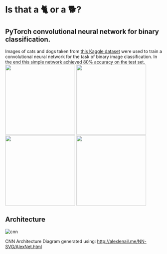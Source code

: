 # Is that a 🐈 or a 🐕?

## PyTorch convolutional neural network for binary classification.

Images of cats and dogs taken from [this Kaggle dataset](https://www.kaggle.com/datasets/chetankv/dogs-cats-images) were used to train a convolutional neural network for the task of binary image classification. In the end this simple network achieved 80% accuracy on the test set.    
<img src="https://user-images.githubusercontent.com/79708390/204142349-8b6580a6-b453-4927-9675-98933d0c513a.jpg" height=224 width=224></img>
<img src="https://user-images.githubusercontent.com/79708390/204142529-be744e6e-bef0-4b06-8f0a-eee538efaced.jpg" height=224 width=224></img>
<img src="https://user-images.githubusercontent.com/79708390/204142383-eaae8bde-ca41-4683-96d2-32172abb644d.jpg" height=224 width=224></img>
<img src="https://user-images.githubusercontent.com/79708390/204142491-61d26faf-8acd-4df2-b086-79d858bf80f5.jpg" height=224 width=224></img>


## Architecture

![cnn](https://user-images.githubusercontent.com/79708390/204142288-ce99f74e-c225-4b25-b186-99c4793fa4b6.png)    

CNN Architecture Diagram generated using: http://alexlenail.me/NN-SVG/AlexNet.html    
